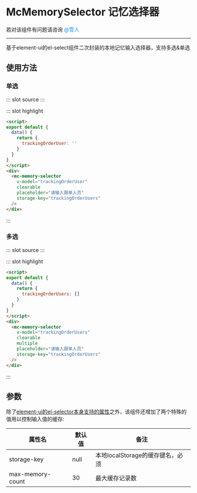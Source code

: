 # McMemorySelector 记忆选择器

若对该组件有问题请咨询 <span style="color:#1890ff;">@雪人</span>

---

基于element-ui的el-select组件二次封装的本地记忆输入选择器，支持多选&单选

## 使用方法

### 单选

<script>
export default {
  data() {
    return {
      trackingOrderUser: '',
      trackingOrderUsers: []
    }
  }
}
</script>

<demo-block>
::: slot source
  <mc-memory-selector
    v-model="trackingOrderUser"
    clearable
    placeholder="请输入跟单人员"
    storage-key="trackingOrderUsers"
  />
:::

::: slot highlight
```html
<script>
export default {
  data() {
    return {
      trackingOrderUser: ''
    }
  }
}
</script>
<div>
  <mc-memory-selector
    v-model="trackingOrderUser"
    clearable
    placeholder="请输入跟单人员"
    storage-key="trackingOrderUsers"
  />
</div>
```
:::
</demo-block>

### 多选

<demo-block>
::: slot source
 <mc-memory-selector
    v-model="trackingOrderUsers"
    clearable
    multiple
    placeholder="请输入跟单人员"
    storage-key="trackingOrderUsers"
  />
:::

::: slot highlight
```html
<script>
export default {
  data() {
    return {
      trackingOrderUsers: []
    }
  }
}
</script>
<div>
  <mc-memory-selector
    v-model="trackingOrderUsers"
    clearable
    multiple
    placeholder="请输入跟单人员"
    storage-key="trackingOrderUsers"
  />
</div>
```
:::
</demo-block>

## 参数

除了[element-ui的el-selector本身支持的属性](https://element.eleme.cn/#/zh-CN/component/select)之外，该组件还增加了两个特殊的值用以控制输入值的缓存:

| 属性名 | 默认值 | 备注 |
| -- | -- | -- |
| storage-key | null | 本地localStorage的缓存键名，必须 |
| max-memory-count | 30 | 最大缓存记录数 |